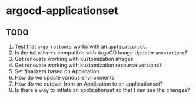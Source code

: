 # argocd-applicationset

## TODO

1. Test that `argo-rollouts` works with an `applicationset`.
1. Is the `helmCharts` compatible with ArgoCD Image Updater `annotations`?
1. Get renovate working with kustomization images
1. Get renovate working with kustomization resource versions?
1. Set finalizers based on Application
1. How do we update various environments
1. How do we cutover from an Application to an applicationset?
1. Is there a way to inflate an applicationset so that I can see the changes?

